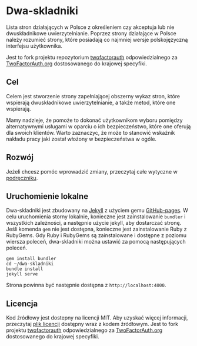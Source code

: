 Dwa-skladniki
=================

Lista stron działających w Polsce z określeniem czy akceptuja lub nie dwuskładnikowe uwierzytelnianie. Poprzez strony działające w Polsce należy rozumieć strony, które posiadają co najmniej wersje polskojęzyczną interfejsu użytkownika.

Jest to fork projektu repozytorium [twofactorauth](https://github.com/2factorauth/twofactorauth) odpowiedzialnego za [TwoFactorAuth.org](https://twofactorauth.org) dostosowanego do krajowej specyfiki.

## Cel

Celem jest stworzenie strony zapełniającej obszerny wykaz stron, które wspierają dwuskładnikowe uwierzytelnianie, a także metod, które one wspierają.

Mamy nadzieje, że pomoże to dokonać użytkownikom wyboru pomiędzy alternatywnymi usługami w oparciu o ich bezpieczeństwo, które
one oferują dla swoich klientów. Warto zaznaczyc, że może to stanowić wskaźnik nakładu pracy jaki został włożony w bezpieczeństwa w ogóle.

## Rozwój

Jeżeli chcesz pomóc wprowadzić zmiany, przeczytaj całe wytyczne w [podręczniku](CONTRIBUTING.md).

## Uruchomienie lokalne

Dwa-skladniki jest zbudowany na [Jekyll](https://jekyllrb.com/) z użyciem gemu [GitHub-pages](https://github.com/github/pages-gem).
W celu uruchomienia storny lokalnie, konieczne jest zainstalowanie ``bundler`` i wszystkich zależności, a następnie użycie jekyll, aby dostarczać stronę. Jeśli komenda `gem` nie jest dostępna, konieczne jest zainstalowanie Ruby z RubyGems.
Gdy Ruby i RubyGems są zainstalowane i dostępne z poziomu wiersza poleceń, dwa-skladniki można ustawić za pomocą następujących poleceń.

```
gem install bundler
cd ~/dwa-skladniki
bundle install
jekyll serve
```

Strona powinna być następnie dostępna z `http://localhost:4000`.

## Licencja

Kod źródłowy jest dostepny na licencji MIT. Aby uzyskać więcej informacji, przeczytaj [plik licencji][LICENSE] dostępny wraz z kodem źródłowym. Jest to fork projektu [twofactorauth](https://github.com/2factorauth/twofactorauth) odpowiedzialnego za [TwoFactorAuth.org](https://twofactorauth.org) dostosowanego do krajowej specyfiki.

[contrib]: /CONTRIBUTING.md
[license]: /LICENSE
